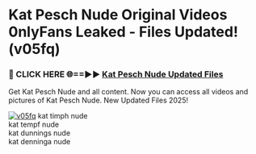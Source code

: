 # Kat Pesch Nude Original Videos 0nlyFans Leaked - Files Updated! (v05fq)

<h3>🔴 CLICK HERE 🌐==►► <a href="https://tinyurl.com/4mcuefdz" rel="nofollow">Kat Pesch Nude Updated Files</a></h3>

Get Kat Pesch Nude and all content. Now you can access all videos and pictures of Kat Pesch Nude. New Updated Files 2025!

[![v05fq](https://i.imgur.com/StAQSOY.gif)](https://tinyurl.com/4mcuefdz)
kat timph nude<br>
kat tempf nude<br>
kat dunnings nude<br>
kat denninga nude